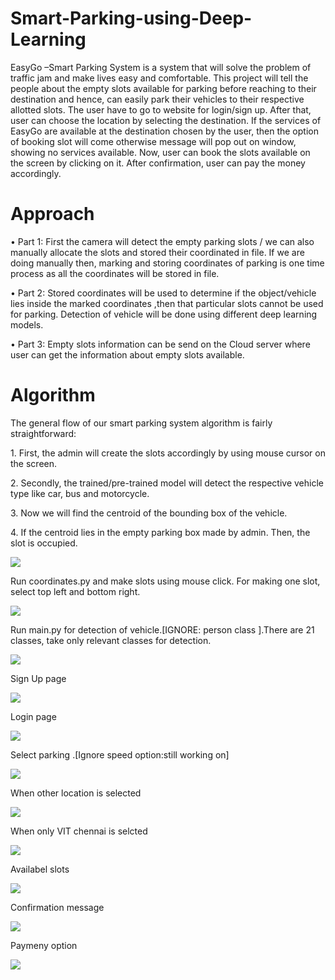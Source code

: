 # Smart-Parking-using-Deep-Learning
EasyGo –Smart Parking System is a system that will solve the problem of traffic jam and make lives easy and comfortable. This project will tell the people about the empty slots available for parking before reaching to their destination and hence, can easily park their vehicles to their respective allotted slots. The user have to go to website for login/sign up. After that, user can choose the location by selecting the destination. If the services of EasyGo are available at the destination chosen by the user, then the option of booking slot will come otherwise message will pop out on window, showing no services available. Now, user can book the slots available on the screen by clicking on it. After confirmation, user can pay the money accordingly.
# Approach
<p>•	Part 1: First the camera will detect the empty parking slots / we can also manually allocate the slots and stored their coordinated in file. If we are doing manually then, marking and storing coordinates of parking is one time process as all the coordinates will be stored in file.</p>
<p>•	Part 2: Stored coordinates will be used to determine if the object/vehicle lies inside the marked coordinates ,then that particular slots cannot be used for parking. Detection of vehicle will be done using different deep learning models.</p>
<p>•	Part 3: Empty slots information can be send on the Cloud server where user can get the information about empty slots available.</p> 

# Algorithm
<p>The general flow of our smart parking system algorithm is fairly straightforward:</p>
<p>1.	First, the admin will create the slots accordingly by using mouse cursor on the screen.</p>
<p>2.	Secondly, the trained/pre-trained model will detect the respective vehicle type like car, bus and motorcycle.</p>
<p>3.	Now we will find the centroid of the bounding box of the vehicle.</p>
<p>4.	If the centroid lies in the empty parking box made by admin. Then, the slot is occupied.</p>

![](images/block.png)
<p> Run coordinates.py and make slots using mouse click. For making one slot, select top left and bottom right.</p>

![](images/admin.png)
<p> Run main.py for detection of vehicle.[IGNORE: person class ].There are 21 classes, take only relevant classes for detection.</p>

![](images/detection.png)
<p> Sign Up page</p>

![](images/signup.PNG)
<p> Login page</p>

![](images/login.png)
<p> Select parking .[Ignore speed option:still working on]</p>

![](images/parking.png)
<p>When other location is selected</p>

![](images/vit.PNG)
<p>When only VIT chennai is selcted</p>

![](images/vit2.PNG)
<p>Availabel slots</p>

![](images/slots.png)
<p>Confirmation message</p>

![](images/message.png)
<p>Paymeny option</p>

![](images/payment.png)
